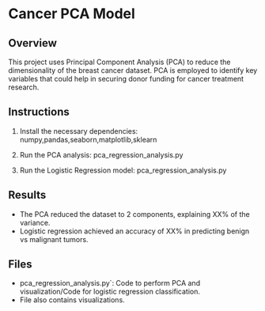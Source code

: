 # Cancer PCA Model

## Overview
This project uses Principal Component Analysis (PCA) to reduce the dimensionality of the breast cancer dataset. 
PCA is employed to identify key variables that could help in securing donor funding for cancer treatment research.

## Instructions
1. Install the necessary dependencies: numpy,pandas,seaborn,matplotlib,sklearn

2. Run the PCA analysis: pca_regression_analysis.py

3. Run the Logistic Regression model: pca_regression_analysis.py


## Results
- The PCA reduced the dataset to 2 components, explaining XX% of the variance.
- Logistic regression achieved an accuracy of XX% in predicting benign vs malignant tumors.

## Files
- pca_regression_analysis.py`: Code to perform PCA and visualization/Code for logistic regression classification. 
- File also contains visualizations.


